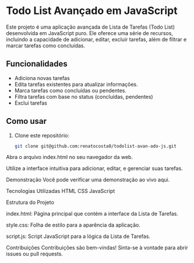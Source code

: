# Todo List Avançado em JavaScript

Este projeto é uma aplicação avançada de Lista de Tarefas (Todo List) desenvolvida em JavaScript puro. Ele oferece uma série de recursos, incluindo a capacidade de adicionar, editar, excluir tarefas, além de filtrar e marcar tarefas como concluídas.

## Funcionalidades

- Adiciona novas tarefas
- Edita tarefas existentes para atualizar informações.
- Marca tarefas como concluídas ou pendentes.
- Filtra tarefas com base no status (concluídas, pendentes)
- Exclui tarefas

## Como usar

1. Clone este repositório:

   ```bash
   git clone git@github.com:renatocosta0/todolist-avan-ado-js.git
Abra o arquivo index.html no seu navegador da web.

Utilize a interface intuitiva para adicionar, editar, e gerenciar suas tarefas.

Demonstração
Você pode verificar uma demonstração ao vivo aqui.

Tecnologias Utilizadas
HTML
CSS
JavaScript

Estrutura do Projeto

index.html: Página principal que contém a interface da Lista de Tarefas.

style.css: Folha de estilo para a aparência da aplicação.

script.js: Script JavaScript para a lógica da Lista de Tarefas.

Contribuições
Contribuições são bem-vindas! Sinta-se à vontade para abrir issues ou pull requests.
